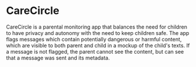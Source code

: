 # CareCircle

CareCircle is a parental monitoring app that balances the need for children to have privacy and autonomy with the need to keep children safe. The app flags messages which contain potentially dangerous or harmful content, which are visible to both parent and child in a mockup of the child's texts. If a message is not flagged, the parent cannot see the content, but can see that a message was sent and its metadata. 
